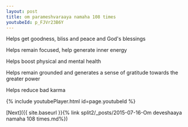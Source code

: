 ```yaml
---
layout: post
title: om parameshvaraaya namaha 108 times
youtubeId: p_FJVr23B6Y
---
```

 
 
Helps get goodness, bliss and peace and God's blessings
 
Helps remain focused, help generate inner energy 
 
Helps boost physical and mental health 
 
Helps remain grounded and generates a sense of gratitude towards the greater power 
 
Helps reduce bad karma
 
 
 
 


{% include youtubePlayer.html id=page.youtubeId %}
 
[Next]({{ site.baseurl }}{% link  split2/_posts/2015-07-16-Om deveshaaya namaha 108 times.md%})
 
